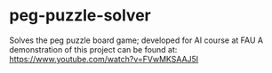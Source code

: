 # peg-puzzle-solver
Solves the peg puzzle board game; developed for AI course at FAU
A demonstration of this project can be found at: https://www.youtube.com/watch?v=FVwMKSAAJ5I

